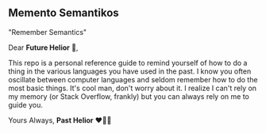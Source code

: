 ## Memento Semantikos
"Remember Semantics"


Dear **Future Helior** 🌟,

This repo is a personal reference guide to remind yourself of how to do a thing in the various languages you have used in the past. I know you often oscillate between computer languages and seldom remember how to do the most basic things. It's cool man, don't worry about it. I realize I can't rely on my memory (or Stack Overflow, frankly) but you can always rely on me to guide you.

Yours Always,
**Past Helior** ❤️💜💙
